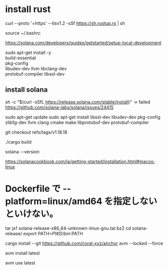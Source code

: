 
# install rust

curl --proto '=https' --tlsv1.2 -sSf https://sh.rustup.rs | sh

source ~/.bashrc

https://solana.com/developers/guides/getstarted/setup-local-development

sudo apt-get install -y \
    build-essential \
    pkg-config \
    libudev-dev llvm libclang-dev \
    protobuf-compiler libssl-dev

## install solana

sh -c "$(curl -sSfL https://release.solana.com/stable/install)"
-> failed
https://github.com/solana-labs/solana/issues/24415


sudo apt-get update
sudo apt-get install libssl-dev libudev-dev pkg-config zlib1g-dev llvm clang cmake make libprotobuf-dev protobuf-compiler

git checkout refs/tags/v1.18.18

./cargo build

solana --version


https://solanacookbook.com/ja/getting-started/installation.html#macos-linux


# Dockerfile で --platform=linux/amd64 を指定しないといけない。


tar jxf solana-release-x86_64-unknown-linux-gnu.tar.bz2
cd solana-release/
export PATH=$PWD/bin:$PATH



cargo install --git https://github.com/coral-xyz/anchor avm --locked --force

avm install latest

avm use latest

